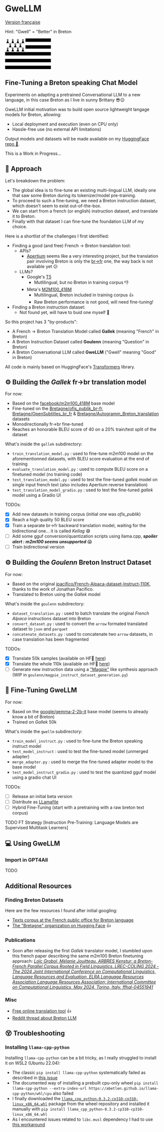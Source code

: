 # GweLLM

[Version française](README-fr.md)

Hint: "Gwell" = "Better" in Breton

![image](gwenadu.png)

## Fine-Tuning a Breton speaking Chat Model

Experiments on adapting a pretrained Conversational LLM to a new language, in this case Breton as I live in sunny Brittany :sunglasses::wink:

GweLLM initial motivation was to build open source lightweight langage models for Breton, allowing:
* Local deployment and execution (even on CPU only)
* Hassle-free use (no external API limitations)

Output models and datasets will be made available on my [HuggingFace repo 🤗](https://huggingface.co/amurienne).

This is a Work in Progress...

## :rocket: Approach

Let's breakdown the problem:
* The global idea is to fine-tune an existing multi-lingual LLM, ideally one that saw some Breton during its tokenizer/model pre-training.
* To proceed to such a fine-tuning, we need a Breton instruction dataset, which doesn't seem to exist out-of-the-box.
* We can start from a french (or english) instruction dataset, and translate it to Breton.
* Finally with that dataset I can fine-tune the foundation LLM of my choice. 

Here is a shortlist of the challenges I first identified:
* Finding a good (and free) French -> Breton translation tool:
  * APIs?
    * [Apertium](https://www.apertium.org/) seems like a very interesting project, but the translation pair involving Breton is only the [br->fr](https://www.apertium.org/index.fra.html#?dir=bre-fra&q=Demat) one, the way back is not available yet :confused:
  * LLMs?
    * Google's [T5](https://huggingface.co/google-t5/t5-small)
      * Mutlilingual, but no Breton in training corpus :-1:
    * Meta's [M2M100_418M](https://huggingface.co/facebook/m2m100_418M)
      * Multilingual, Breton included in training corpus :+1:
      * Raw Breton performance is not good, will need fine-tuning!
* Finding a Breton instruction dataset:
  * Not found yet, will have to buid one myself :muscle:

So this project has 3 "by-products":
* A French -> Breton Translation Model called **Gallek** (meaning "French" in Breton)
* A Breton Instruction Dataset called **Goulenn** (meaning "Question" in Breton)
* A Breton Conversational LLM called **GweLLM** ("Gwell" meaning "Good" in Breton)

All code is mainly based on HuggingFace's [Transformers](https://huggingface.co/docs/transformers/index) library.

## ⚙️ Building the _Gallek_ fr->br translation model

For now:
* Based on the [facebook/m2m100_418M](https://huggingface.co/facebook/m2m100_418M) base model
* Fine-tuned on the [Bretagne/ofis_publik_br-fr](https://huggingface.co/datasets/Bretagne/ofis_publik_br-fr), [Bretagne/OpenSubtitles_br_fr](https://huggingface.co/datasets/Bretagne/OpenSubtitles_br_fr) & [Bretagne/Autogramm_Breton_translation](https://huggingface.co/datasets/Bretagne/Autogramm_Breton_translation) datasets
* Monodirectionally fr->br fine-tuned
* Reaches an honorable BLEU score of 40 on a 20% train/test split of the dataset

What's inside the `gallek` subdirectory:
* `train_translation_model.py` : used to fine-tune m2m100 model on the aforementionned datasets, with BLEU score evaluation at the end of training
* `evaluate_translation_model.py` : used to compute BLEU score on a finetuned model (no training code)
* `test_translation_model.py` : used to test the fine-tuned _gallek_ model on single input french text (also includes Apertium reverse translation)
* `test_translation_model_gradio.py` : used to test the fine-tuned _gallek_ model using a Gradio UI

TODOs:
- [x] Add new datasets in training corpus (initial one was *ofis_publik*)
- [x] Reach a high quality 50 BLEU score
- [x] Train a separate br->fr backward translation model, waiting for the bidirectional one... it is called _Kellag_ :sweat_smile:
- [ ] Add some gguf conversion/quantization scripts using llama.cpp, _**spoiler alert : m2m100 seems unsupported**_ :scream:
- [ ] Train bidirectional version

## ⚙️ Building the _Goulenn_ Breton Instruct Dataset

For now:
* Based on the original [jpacifico/French-Alpaca-dataset-Instruct-110K](https://huggingface.co/datasets/jpacifico/French-Alpaca-dataset-Instruct-110K?row=9), thanks to the work of Jonathan Pacifico.
* Translated to Breton using the _Gallek_ model

What's inside the `goulenn` subdirectory:
* `dataset_translation.py` : used to batch translate the original _French Alpaca_ instructions dataset into Breton
* `convert_dataset.py` : used to convert the `arrow` formated translated dataset to `json` and `parquet`
* `concatenate_datasets.py` : used to concatenate two `arrow` datasets, in case translation has been fragmented

TODOs:
- [x] Translate 50k samples (available on HF🤗 [here](https://huggingface.co/datasets/amurienne/Goulenn-Alpaca-Instruct-50k))
- [x] Translate the whole 110k (available on HF🤗 [here](https://huggingface.co/datasets/amurienne/Goulenn-Alpaca-Instruct-110k))
- [ ] Generate new instruction data using a ["Magpie"](https://magpie-align.github.io) like synthesis approach (WIP in `goulenn/magpie_instruct_dataset_generation.py`)

## :wrench: Fine-Tuning GweLLM

For now:
* Based on the [google/gemma-2-2b-it](https://huggingface.co/google/gemma-2-2b-it) base model (seems to already know a bit of Breton)
* Trained on _Gallek_ 50k

What's inside the `gwellm` subdirectory:
* `train_model_instruct.py` : used to fine-tune the Breton speaking instruct model
* `test_model_instruct` : used to test the fine-tuned model (unmerged adapter)
* `merge_adapter.py` : used to merge the fine-tuned adapter model to the base model 
* `test_model_instruct_gradio.py` : used to test the quantized gguf model using a gradio chat UI

TODOs:
- [ ] Release an initial beta version
- [ ] Distribute as [LLamafile](https://github.com/Mozilla-Ocho/llamafile)
- [ ] Hybrid Fine-Tuning (start with a pretraining with a raw breton text corpus)

TODO FT Strategy
[Instruction Pre-Training: Language Models are Supervised Multitask Learners]

## :computer: Using GweLLM

### Import in GPT4All

TODO

## Additional Resources

### Finding Breton Datasets

Here are the few resources I found after initial googling:
* [Texts corpus at the French public office for Breton language](https://niverel.brezhoneg.bzh/fr/corpus/text)
* [The "Bretagne" organization on Hugging Face](https://huggingface.co/Bretagne) :thumbsup:

### Publications

* Soon after releasing the first _Gallek_ translator model, I stumbled upon this french paper describing the same m2m100 Breton finetuning approach: [_Loïc Grobol, Mélanie Jouitteau. ARBRES Kenstur: a Breton-French Parallel Corpus Rooted in Field Linguistics. LREC-COLING 2024 - The 2024 Joint International Conference on Computational Linguistics, Language Resources and Evaluation, ELRA Language Resources Association Language Resources Association; International Committee on Computational Linguistics, May 2024, Torino, Italy. ffhal-04551941_](https://hal.science/hal-04551941/document) 

### Misc

* [Free online translation tool](https://niverel.brezhoneg.bzh/fr/troer/) :thumbsup:
* [Reddit thread about Breton LLM](https://www.reddit.com/r/Bretagne/comments/1d7389i/modèle_génératif_llm_langue_bretonne)

## :dizzy_face: Troubleshooting

### Installing `llama-cpp-python`

Installing `llama-cpp-python` can be a bit tricky, as I really struggled to install it on WSL2 (Ubuntu 22.04):
* The classic `pip install llama-cpp-python` systematically failed as described in [this issue](https://github.com/abetlen/llama-cpp-python/issues/1876)
* The documented way of installing a prebuilt cpu-only wheel `pip install llama-cpp-python --extra-index-url https://abetlen.github.io/llama-cpp-python/whl/cpu` also failed
* I finally downloaded the [`llama_cpp_python-0.3.2-cp310-cp310-linux_x86_64.whl`](https://github.com/abetlen/llama-cpp-python/releases/download/v0.3.2/llama_cpp_python-0.3.2-cp310-cp310-linux_x86_64.whl) package from the wheel repository and installed it manually with `pip install llama_cpp_python-0.3.2-cp310-cp310-linux_x86_64.whl`
* As I encountered issues related to `libc.musl` dependency I had to use [this workaround](https://github.com/abetlen/llama-cpp-python/issues/1628#issuecomment-2254571128)